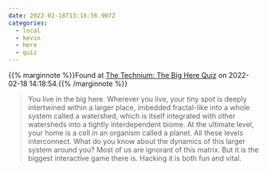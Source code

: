 ```yaml
---
date: 2022-02-18T13:18:56.907Z
categories:
  - local
  - kevin
  - here
  - quiz
---
```

{{% marginnote %}}Found at [The Technium: The Big Here Quiz](https://kk.org/thetechnium/the-big-here-quiz/) on 2022-02-18 14:18:54.{{% /marginnote %}}

> You live in the big here. Wherever you live, your tiny spot is deeply intertwined within a larger place, imbedded fractal-like into a whole system called a watershed, which is itself integrated with other watersheds into a tightly interdependent biome. At the ultimate level, your home is a cell in an organism called a planet. All these levels interconnect. What do you know about the dynamics of this larger system around you? Most of us are ignorant of this matrix. But it is the biggest interactive game there is. Hacking it is both fun and vital.

